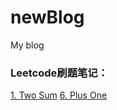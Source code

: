 # newBlog
My blog

### Leetcode刷题笔记：
[1. Two Sum](./leetcode刷题笔记/PlusOne.md)
[6. Plus One](./leetcode刷题笔记/TwoSum.md)
